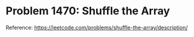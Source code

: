 # Problem 1470: Shuffle the Array

Reference: https://leetcode.com/problems/shuffle-the-array/description/